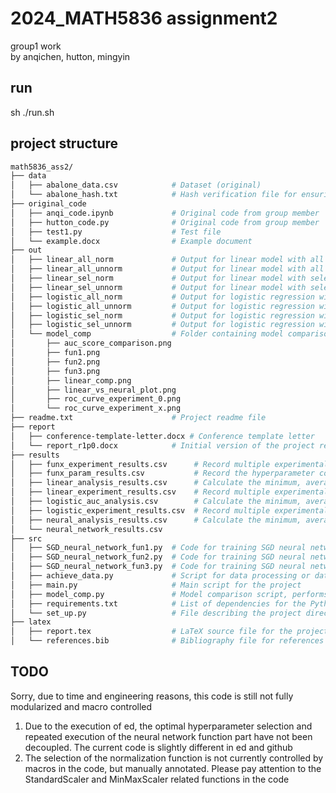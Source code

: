 # 2024_MATH5836 assignment2
group1 work  
by anqichen, hutton, mingyin  

## run
sh ./run.sh

## project structure
```bash
math5836_ass2/
├── data
│   ├── abalone_data.csv            # Dataset (original)
│   └── abalone_hash.txt            # Hash verification file for ensuring data integrity
├── original_code
│   ├── anqi_code.ipynb             # Original code from group member
│   ├── hutton_code.py              # Original code from group member
│   ├── test1.py                    # Test file
│   └── example.docx                # Example document
├── out
│   ├── linear_all_norm             # Output for linear model with all features normalized
│   ├── linear_all_unnorm           # Output for linear model with all features unnormalized
│   ├── linear_sel_norm             # Output for linear model with selected features normalized
│   ├── linear_sel_unnorm           # Output for linear model with selected features unnormalized
│   ├── logistic_all_norm           # Output for logistic regression with all features normalized
│   ├── logistic_all_unnorm         # Output for logistic regression with all features unnormalized
│   ├── logistic_sel_norm           # Output for logistic regression with selected features normalized
│   ├── logistic_sel_unnorm         # Output for logistic regression with selected features unnormalized
│   └── model_comp                  # Folder containing model comparison results, including AUC, ROC curves, etc.
│       ├── auc_score_comparison.png
│       ├── fun1.png
│       ├── fun2.png
│       ├── fun3.png
│       ├── linear_comp.png
│       ├── linear_vs_neural_plot.png
│       ├── roc_curve_experiment_0.png
│       └── roc_curve_experiment_x.png
├── readme.txt                      # Project readme file
├── report
│   ├── conference-template-letter.docx # Conference template letter
│   └── report_r1p0.docx            # Initial version of the project report
├── results
│   ├── funx_experiment_results.csv      # Record multiple experimental results of funx
│   ├── funx_param_results.csv           # Record the hyperparameter combination results of funx
│   ├── linear_analysis_results.csv      # Calculate the minimum, average, and std of the rmse and r2 results of multiple experiments
│   ├── linear_experiment_results.csv    # Record multiple experimental results of linear reg
│   ├── logistic_auc_analysis.csv        # Calculate the minimum, average, and std of logistic auc
│   ├── logistic_experiment_results.csv  # Record multiple experimental results of logistic reg
│   ├── neural_analysis_results.csv      # Calculate the minimum, average, and std of funx
│   └── neural_network_results.csv       
├── src
│   ├── SGD_neural_network_fun1.py  # Code for training SGD neural network with TensorFlow
│   ├── SGD_neural_network_fun2.py  # Code for training SGD neural network with PyTorch
│   ├── SGD_neural_network_fun3.py  # Code for training SGD neural network with scikit-learn
│   ├── achieve_data.py             # Script for data processing or data retrieval
│   ├── main.py                     # Main script for the project
│   ├── model_comp.py               # Model comparison script, performs comparative analysis
│   ├── requirements.txt            # List of dependencies for the Python environment
│   └── set_up.py                   # File describing the project directory structure
├── latex
│   ├── report.tex                  # LaTeX source file for the project paper
│   └── references.bib              # Bibliography file for references
```

## TODO
Sorry, due to time and engineering reasons, this code is still not fully modularized and macro controlled
1. Due to the execution of ed, the optimal hyperparameter selection and repeated execution of the neural network function part have not been decoupled. The current code is slightly different in ed and github
2. The selection of the normalization function is not currently controlled by macros in the code, but manually annotated. Please pay attention to the StandardScaler and MinMaxScaler related functions in the code
